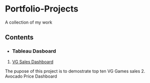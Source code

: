 # Portfolio-Projects
A collection of my work

## Contents

* ### Tableau Dasboard
1. [VG Sales Dashboard](https://github.com/oladebo/Portfolio-Projects/blob/main/Screen%20Shot%202023-04-11%20at%209.46.09%20PM.png)

The pupose of this project is to demostrate top ten VG Games sales
2. Avocado Price Dashboard
